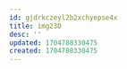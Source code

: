 ```yaml
---
id: gjdrkczeyl2b2xchyepse4x
title: img23D
desc: ''
updated: 1704788330475
created: 1704788330475
---
```

